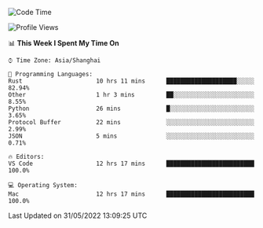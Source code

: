 <!--START_SECTION:waka-->
![Code Time](http://img.shields.io/badge/Code%20Time-1%2C362%20hrs%2012%20mins-blue)

![Profile Views](http://img.shields.io/badge/Profile%20Views-40-blue)

📊 **This Week I Spent My Time On** 

```text
⌚︎ Time Zone: Asia/Shanghai

💬 Programming Languages: 
Rust                     10 hrs 11 mins      ████████████████████░░░░░   82.94% 
Other                    1 hr 3 mins         ██░░░░░░░░░░░░░░░░░░░░░░░   8.55% 
Python                   26 mins             █░░░░░░░░░░░░░░░░░░░░░░░░   3.65% 
Protocol Buffer          22 mins             ░░░░░░░░░░░░░░░░░░░░░░░░░   2.99% 
JSON                     5 mins              ░░░░░░░░░░░░░░░░░░░░░░░░░   0.71%

🔥 Editors: 
VS Code                  12 hrs 17 mins      █████████████████████████   100.0%

💻 Operating System: 
Mac                      12 hrs 17 mins      █████████████████████████   100.0%

```


 Last Updated on 31/05/2022 13:09:25 UTC
<!--END_SECTION:waka-->
